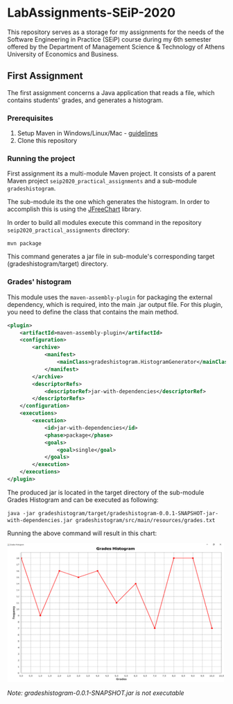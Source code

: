 # LabAssignments-SEiP-2020

This repository serves as a storage for my assignments for the needs of the Software Engineering in Practice (SEiP) course during my 6th semester offered by the Department of Management Science & Technology of Athens University of Economics and Business.

## First Assignment

The first assignment concerns a Java application that reads a file, which contains students' grades, and generates a histogram.

### Prerequisites

1. Setup Maven in Windows/Linux/Mac - [guidelines](https://www.baeldung.com/install-maven-on-windows-linux-mac)
2. Clone this repository

### Running the project

First assignment its a multi-module Maven project. It consists of a parent Maven project `seip2020_practical_assignments` and a sub-module `gradeshistogram`.

The sub-module its the one which generates the histogram. In order to accomplish this is using the [JFreeChart](https://mvnrepository.com/artifact/org.jfree/jfreechart) library.

In order to build all modules execute this command in the repository `seip2020_practical_assignments` directory:

```
mvn package
```

This command generates a jar file in sub-module's corresponding target (gradeshistogram/target) directory.


### Grades' histogram

This module uses the `maven-assembly-plugin` for packaging the external dependency, which is required, into the main .jar output file. For this plugin, you need to define the class that contains the main method.

```xml
<plugin>
	<artifactId>maven-assembly-plugin</artifactId>
	<configuration>
		<archive>
			<manifest>
				<mainClass>gradeshistogram.HistogramGenerator</mainClass>
			</manifest>
		</archive>
		<descriptorRefs>
			<descriptorRef>jar-with-dependencies</descriptorRef>
		</descriptorRefs>
	</configuration>
	<executions>
		<execution>
			<id>jar-with-dependencies</id>
			<phase>package</phase>
			<goals>
				<goal>single</goal>
			</goals>
		</execution>
	</executions>
</plugin>
```

The produced jar is located in the target directory of the sub-module Grades Histogram and can be executed as following:

```
java -jar gradeshistogram/target/gradeshistogram-0.0.1-SNAPSHOT-jar-with-dependencies.jar gradeshistogram/src/main/resources/grades.txt
```

Running the above command will result in this chart:

<img src="images/gradesHistogram.png" width="500"/>


*Note: gradeshistogram-0.0.1-SNAPSHOT.jar is not executable*
